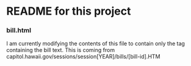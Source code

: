# README for this project

### bill.html 
I am currently modifying the contents of this file to contain only the <body> tag containing the bill text. 
This is coming from capitol.hawaii.gov/sessions/session[YEAR]/bills/[bill-id].HTM